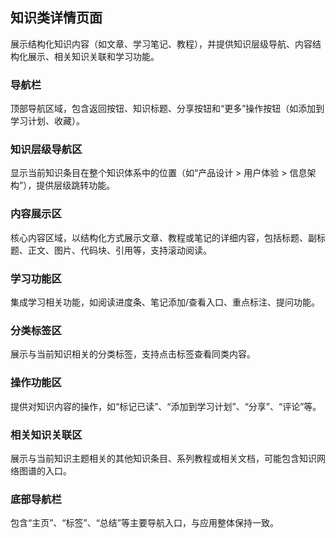 ## 知识类详情页面
展示结构化知识内容（如文章、学习笔记、教程），并提供知识层级导航、内容结构化展示、相关知识关联和学习功能。

### 导航栏
顶部导航区域，包含返回按钮、知识标题、分享按钮和“更多”操作按钮（如添加到学习计划、收藏）。
### 知识层级导航区
显示当前知识条目在整个知识体系中的位置（如“产品设计 > 用户体验 > 信息架构”），提供层级跳转功能。
### 内容展示区
核心内容区域，以结构化方式展示文章、教程或笔记的详细内容，包括标题、副标题、正文、图片、代码块、引用等，支持滚动阅读。
### 学习功能区
集成学习相关功能，如阅读进度条、笔记添加/查看入口、重点标注、提问功能。
### 分类标签区
展示与当前知识相关的分类标签，支持点击标签查看同类内容。
### 操作功能区
提供对知识内容的操作，如“标记已读”、“添加到学习计划”、“分享”、“评论”等。
### 相关知识关联区
展示与当前知识主题相关的其他知识条目、系列教程或相关文档，可能包含知识网络图谱的入口。
### 底部导航栏
包含“主页”、“标签”、“总结”等主要导航入口，与应用整体保持一致。